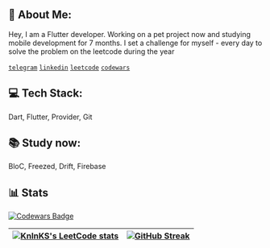 <!---
brntsv/brntsv is a ✨ special ✨ repository because its `README.md` (this file) appears on your GitHub profile.
You can click the Preview link to take a look at your changes.
--->
## 👋 About Me:
Hey, I am a Flutter developer. Working on a pet project now and studying mobile development for 7 months. I set a challenge for myself - every day to solve the problem on the leetcode during the year

[`telegram`](https://t.me/nbrntsv) [`linkedin`](https://www.linkedin.com/in/brntsv/) [`leetcode`](https://leetcode.com/brntsv/) [`codewars`](https://www.codewars.com/users/brntsv)

## 💻 Tech Stack:
Dart, Flutter, Provider, Git

## 📚 Study now:
BloC, Freezed, Drift, Firebase

## 📊 Stats
[![Codewars Badge](https://www.codewars.com/users/brntsv/badges/large)](https://www.codewars.com/users/brntsv)

<!-- [![KnlnKS's LeetCode stats](https://leetcode-stats-six.vercel.app/api?username=brntsv)](https://github.com/brntsv/github-readme)
[![GitHub Streak](https://github-readme-streak-stats.herokuapp.com?user=brntsv&theme=icegray&hide_border=true&border_radius=21&date_format=j%20M%5B%20Y%5D)](https://git.io/streak-stats) -->



| [![KnlnKS's LeetCode stats](https://leetcode-stats-six.vercel.app/api?username=brntsv)](https://github.com/brntsv/github-readme)         | [![GitHub Streak](https://github-readme-streak-stats.herokuapp.com?user=brntsv&theme=icegray&hide_border=true&border_radius=21&date_format=j%20M%5B%20Y%5D)](https://git.io/streak-stats)        | 
| ------------ | ------------- |






